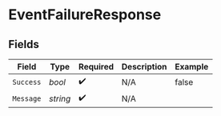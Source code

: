 # EventFailureResponse


## Fields

| Field              | Type               | Required           | Description        | Example            |
| ------------------ | ------------------ | ------------------ | ------------------ | ------------------ |
| `Success`          | *bool*             | :heavy_check_mark: | N/A                | false              |
| `Message`          | *string*           | :heavy_check_mark: | N/A                |                    |